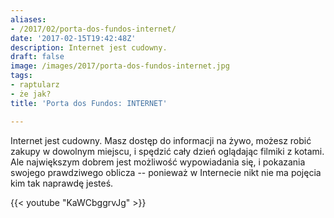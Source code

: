 ```yaml
---
aliases:
- /2017/02/porta-dos-fundos-internet/
date: '2017-02-15T19:42:48Z'
description: Internet jest cudowny.
draft: false
image: /images/2017/porta-dos-fundos-internet.jpg
tags:
- raptularz
- że jak?
title: 'Porta dos Fundos: INTERNET'

---
```


Internet jest cudowny. Masz dostęp do informacji na żywo, możesz robić zakupy w
dowolnym miejscu, i spędzić cały dzień oglądając filmiki z kotami. Ale
największym dobrem jest możliwość wypowiadania się, i pokazania swojego
prawdziwego oblicza -- ponieważ w Internecie nikt nie ma pojęcia kim tak
naprawdę jesteś.

<!--more-->

{{< youtube "KaWCbggrvJg" >}}
